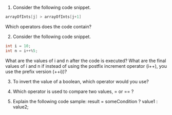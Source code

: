 1. Consider the following code snippet.

```java
arrayOfInts[j] > arrayOfInts[j+1]
```

Which operators does the code contain?

2. Consider the following code snippet.

```java
int i = 10;
int n = i++%5;
```

What are the values of i and n after the code is executed?
What are the final values of i and n if instead of using the postfix increment operator (i++), you use the prefix version (++i))?

3. To invert the value of a boolean, which operator would you use?

4. Which operator is used to compare two values, = or == ?

5. Explain the following code sample: result = someCondition ? value1 : value2;
